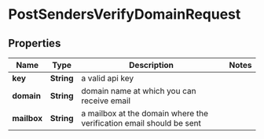 

# PostSendersVerifyDomainRequest


## Properties

| Name | Type | Description | Notes |
|------------ | ------------- | ------------- | -------------|
|**key** | **String** | a valid api key |  |
|**domain** | **String** | domain name at which you can receive email |  |
|**mailbox** | **String** | a mailbox at the domain where the verification email should be sent |  |



